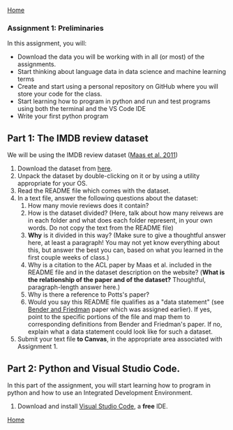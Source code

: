 [Home](index.md)

### Assignment 1: Preliminaries

In this assignment, you will:

* Download the data you will be working with in all (or most) of the assignments.
* Start thinking about language data in data science and machine learning terms
* Create and start using a personal repository on GitHub where you will store your code for the class.
* Start learning how to program in python and run and test programs using both the terminal and the VS Code IDE
* Write your first python program

## Part 1: The IMDB review dataset
We will be using the IMDB review dataset ([Maas et al. 2011](https://www.aclweb.org/anthology/P11-1015.pdf))
1. Download the dataset from [here](https://ai.stanford.edu/~amaas/data/sentiment/).
1. Unpack the dataset by double-clicking on it or by using a utility appropriate for your OS.
1. Read the README file which comes with the dataset.
1. In a text file, answer the following questions about the dataset:
   1. How many movie reviews does it contain?
   1. How is the dataset divided? (Here, talk about how many reivews are in each folder and what does each folder represent, in your own words. Do not copy the text from the README file)
   1. **Why** is it divided in this way? (Make sure to give a thoughtful answer here, at least a paragraph! You may not yet know everything about this, but answer the best you can, based on what you learned in the first couple weeks of class.)
   1. Why is a citation to the ACL paper by Maas et al. included in the README file and in the dataset description on the website? (**What is the relationship of the paper and of the dataset?** Thoughtful, paragraph-length answer here.)
   1.  Why is there a reference to Potts's paper?
   1. Would you say this README file qualifies as a "data statement" (see [Bender and Friedman](https://watermark.silverchair.com/tacl_a_00041.pdf?token=AQECAHi208BE49Ooan9kkhW_Ercy7Dm3ZL_9Cf3qfKAc485ysgAAAn0wggJ5BgkqhkiG9w0BBwagggJqMIICZgIBADCCAl8GCSqGSIb3DQEHATAeBglghkgBZQMEAS4wEQQMDw2APtHtVVWN-T_FAgEQgIICMJJiPYGe86AdkkndbKNqCkMo2DXV54WMBqxsCkxZhHFR244ZkPQPLEAzcvk5QOLNmWQ-I_OYdt_t6kUDrF05VafErnhrEa6iJhePeSUggTryv01s2rO3dgopekdHWdvN4gbajwNN4k3heiTu_avCJPkO7xIwG81qf_KWFfwsgOth1F9UFJIhRudTmCQhDHb_PSu5NSjBvzKJL4ab1KNDrqN8BbHUyAq92lnnRUUWhnBCfMcVeW2e8hcBhmUAm40pCdUw32qcVcjC0ldztvwun5x2oPxtuR_PsCmzAsIHuCoTIdYDpMktBDADRtVmHV0Z-xQuPyNoiMPcGhv05LJGlMSDCooFQeS8dV62h-ZhBKFKqTPBo9TtbUoO6ynZNq0tWlLzP1RpVdMdzUnCO2Kv31css4JNd-oHUqghGC_TcLlSb5jesPNUYOEowxQGbMO5T6tEMe-NssBxeawnHrAw4vGXg0gGVn1klLpgMrXs-i_aoui1k-UH4L-nd6dp3687yt3GbS6KHVOA34B6RcgudaLOW50EbYr4pzOU6Y4FGrPyIDfDxwP_OWpKh5WRFQDKQ7fqZhgErcSouLMTFuXP9VXkztp53mj8kas92wF9Ye3AT9Ov1kdv7ofgsq8IscF8e9NTtWsyvESDoybMKtvTtlHHXM4WcACjYfRxQS6wxXrMSvXJM41jpz8GqMjk2vS-vUVIDZaom0OUKUrUv1GcnhIUzZbIIXBjeI6dMyiLQVYQ) paper which was assigned earlier). If yes, point to the specific portions of the file and map them to corresponding definitions from Bender and Friedman's paper. If no, explain what a data statement could look like for such a dataset.
1. Submit your text file **to Canvas**, in the appropriate area associated with Assignment 1.

## Part 2: Python and Visual Studio Code.
In this part of the assignment, you will start learning how to program in python and how to use an Integrated Development Environment.
1. Download and install [Visual Studio Code](https://code.visualstudio.com/download), a **free** IDE.




[Home](index.md)

